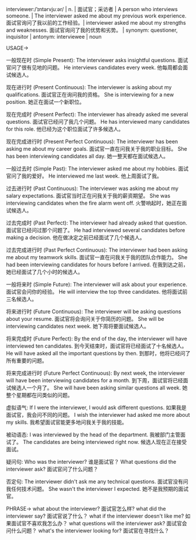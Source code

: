 interviewer:/ˈɪntərvjuːər/ | n. | 面试官；采访者 |  A person who interviews someone. | The interviewer asked me about my previous work experience.  面试官询问了我以前的工作经验。| interviewer asked me about my strengths and weaknesses. 面试官询问了我的优势和劣势。 | synonym: questioner, inquisitor | antonym: interviewee | noun

USAGE->

一般现在时 (Simple Present):
The interviewer asks insightful questions. 面试官问了很有见地的问题。
He interviews candidates every week. 他每周都会面试候选人。

现在进行时 (Present Continuous):
The interviewer is asking about my qualifications. 面试官正在询问我的资格。
She is interviewing for a new position. 她正在面试一个新职位。

现在完成时 (Present Perfect):
The interviewer has already asked me several questions. 面试官已经问了我几个问题。
He has interviewed many candidates for this role. 他已经为这个职位面试了许多候选人。

现在完成进行时 (Present Perfect Continuous):
The interviewer has been asking me about my career goals. 面试官一直在问我关于我的职业目标。
She has been interviewing candidates all day. 她一整天都在面试候选人。

一般过去时 (Simple Past):
The interviewer asked me about my hobbies. 面试官问了我的爱好。
He interviewed me last week. 他上周面试了我。

过去进行时 (Past Continuous):
The interviewer was asking me about my salary expectations. 面试官当时正在问我关于我的薪资期望。
She was interviewing candidates when the fire alarm went off. 火警响起时，她正在面试候选人。


过去完成时 (Past Perfect):
The interviewer had already asked that question. 面试官已经问过那个问题了。
He had interviewed several candidates before making a decision. 他在做决定之前已经面试了几个候选人。

过去完成进行时 (Past Perfect Continuous):
The interviewer had been asking me about my teamwork skills. 面试官一直在问我关于我的团队合作能力。
She had been interviewing candidates for hours before I arrived. 在我到达之前，她已经面试了几个小时的候选人。

一般将来时 (Simple Future):
The interviewer will ask about your experience. 面试官会问你的经验。
He will interview the top three candidates. 他将面试前三名候选人。

将来进行时 (Future Continuous):
The interviewer will be asking questions about your resume. 面试官将会询问关于你简历的问题。
She will be interviewing candidates next week. 她下周将要面试候选人。

将来完成时 (Future Perfect):
By the end of the day, the interviewer will have interviewed ten candidates. 到今天结束时，面试官将已经面试了十名候选人。
He will have asked all the important questions by then. 到那时，他将已经问了所有重要的问题。


将来完成进行时 (Future Perfect Continuous):
By next week, the interviewer will have been interviewing candidates for a month. 到下周，面试官将已经面试候选人一个月了。
She will have been asking similar questions all week. 她整个星期都在问类似的问题。


虚拟语气:
If I were the interviewer, I would ask different questions. 如果我是面试官，我会问不同的问题。
I wish the interviewer had asked me more about my skills. 我希望面试官能更多地问我关于我的技能。

被动语态:
I was interviewed by the head of the department. 我被部门主管面试了。
The candidates are being interviewed right now. 候选人现在正在接受面试。

疑问句:
Who was the interviewer? 谁是面试官？
What questions did the interviewer ask? 面试官问了什么问题？

否定句:
The interviewer didn't ask me any technical questions. 面试官没有问我任何技术问题。
She wasn't the interviewer I expected. 她不是我预期的面试官。


PHRASE->
what about the interviewer? 面试官怎么样?
what did the interviewer say?  面试官说了什么？
what if the interviewer doesn't like me? 如果面试官不喜欢我怎么办？
what questions will the interviewer ask?  面试官会问什么问题？
what's the interviewer looking for? 面试官在寻找什么？
